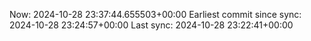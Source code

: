 Now: 2024-10-28 23:37:44.655503+00:00 Earliest commit since sync: 2024-10-28 23:24:57+00:00 Last sync: 2024-10-28 23:22:41+00:00
